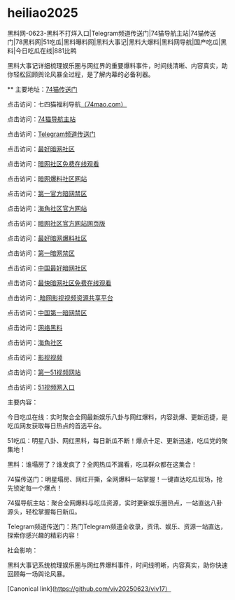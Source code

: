# heiliao2025
黑料网-0623-黑料不打烊入口|Telegram频道传送门|74猫导航主站|74猫传送门|78黑料网|51吃瓜|黑料曝料网|黑料大事记|黑料大爆料|黑料网导航|国产吃瓜|黑料|今日吃瓜在线|881比鸭

黑料大事记详细梳理娱乐圈与网红界的重要爆料事件，时间线清晰、内容真实，助你轻松回顾舆论风暴全过程，是了解内幕的必备利器。

** 主要地址：<a href="https://74mao.com/">74猫传送门</a>

点击访问：七四猫福利导航<a href="https://74mao.com/">（74mao.com）</a>

点击访问：<a href="https://74mao.com/">74猫导航主站</a>

点击访问：<a href="https://74mao.com/">Telegram频道传送门</a>

点击访问：<a href="https://aw1-15.pages.dev/">最好暗网社区</a>

点击访问：<a href="https://aw2-15.pages.dev/">暗网社区免费在线观看</a>

点击访问：<a href="https://aw3-15.pages.dev/">暗网爆料社区网站</a>

点击访问：<a href="https://aw4-15.pages.dev/">第一官方暗网禁区</a>

点击访问：<a href="https://aw1-16.pages.dev/">海角社区官方网站</a>

点击访问：<a href="https://aw2-16.pages.dev/">暗网社区官方网站网页版</a>

点击访问：<a href="https://aw3-16.pages.dev/">最好暗网爆料社区</a>

点击访问：<a href="https://aw4-16.pages.dev/">第一暗网禁区</a>

点击访问：<a href="https://aw1-17.pages.dev/">中国最好暗网社区</a>

点击访问：<a href="https://aw2-17.pages.dev/">最快暗网社区免费在线观看</a>

点击访问：<a href="https://aw3-17.pages.dev/"> 暗网影视视频资源共享平台</a>

点击访问：<a href="https://aw4-17.pages.dev/">中国第一暗网禁区</a>

点击访问：<a href="https://aw1-04.pages.dev/">网络黑料</a>

点击访问：<a href="https://aw2-04.pages.dev/">海角社区</a>

点击访问：<a href="https://aw3-04.pages.dev/">影视视频</a>

点击访问：<a href="https://hj-1295.pages.dev/">第一51视频网站</a>

点击访问：<a href="https://hj-1301.pages.dev/">51视频网入口</a>

主要内容：

今日吃瓜在线：实时聚合全网最新娱乐八卦与网红爆料，内容劲爆、更新迅捷，是吃瓜网友获取每日热点的首选平台。

51吃瓜：明星八卦、网红黑料，每日新瓜不断！爆点十足、更新迅速，吃瓜党的聚集地！

黑料：谁塌房了？谁发疯了？全网热瓜不漏看，吃瓜群众都在这集合！


74猫传送门：明星塌房、网红开撕，全网爆料一站掌握！一键直达吃瓜现场，抢先锁定每一个爆点！

74猫导航主站：聚合全网爆料与吃瓜资源，实时更新娱乐圈热点，一站直达八卦源头，轻松掌握每日新瓜。

Telegram频道传送门：热门Telegram频道全收录，资讯、娱乐、资源一站直达，探索你感兴趣的精彩内容！

社会影响：

黑料大事记系统梳理娱乐圈与网红界爆料事件，时间线明晰，内容真实，助你快速回顾每一场舆论风暴。

[Canonical link](https://github.com/viv20250623/viv17）
